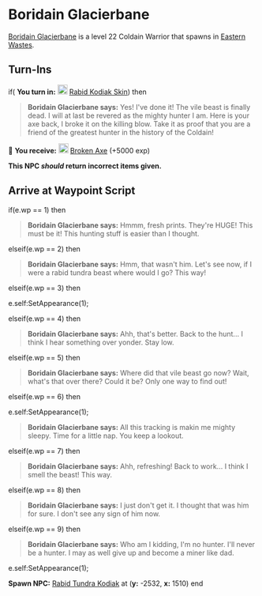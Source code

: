 # Boridain Glacierbane



[Boridain Glacierbane](/npc/116016) is a level 22 Coldain Warrior that spawns in [Eastern Wastes](/zone/116).





## Turn-Ins





if( **You turn in:** <img style="background:url(/static/icons/blank_slot.gif);width:20px;height:20px;" src="/static/icons/item_554.png" alt="" /> <a
                                href="/item/30266" data-url="30266" class="tooltip-link link">Rabid Kodiak Skin</a>) then


>**Boridain Glacierbane says:** Yes! I've done it! The vile beast is finally dead. I will at last be revered as the mighty hunter I am. Here is your axe back, I broke it on the killing blow. Take it as proof that you are a friend of the greatest hunter in the history of the Coldain!


 &#127873; **You receive:**  <img style="background:url(/static/icons/blank_slot.gif);width:20px;height:20px;" src="/static/icons/item_568.png" alt="" /> <a
                                href="/item/30267" data-url="30267" class="tooltip-link link">Broken Axe</a> (+5000 exp)

 

**This NPC *should* return incorrect items given.**



## Arrive at Waypoint Script

if(e.wp == 1) then


>**Boridain Glacierbane says:** Hmmm, fresh prints. They're HUGE! This must be it! This hunting stuff is easier than I thought.

elseif(e.wp == 2) then


>**Boridain Glacierbane says:** Hmm, that wasn't him.  Let's see now, if I were a rabid tundra beast where would I go? This way!

elseif(e.wp == 3) then


e.self:SetAppearance(1);

elseif(e.wp == 4) then


>**Boridain Glacierbane says:** Ahh, that's better. Back to the hunt... I think I hear something over yonder. Stay low.

elseif(e.wp == 5) then


>**Boridain Glacierbane says:** Where did that vile beast go now? Wait, what's that over there? Could it be? Only one way to find out!

elseif(e.wp == 6) then


e.self:SetAppearance(1);


>**Boridain Glacierbane says:** All this tracking is makin me mighty sleepy. Time for a little nap. You keep a lookout.

elseif(e.wp == 7) then


>**Boridain Glacierbane says:** Ahh, refreshing! Back to work... I think I smell the beast! This way.

elseif(e.wp == 8) then


>**Boridain Glacierbane says:** I just don't get it. I thought that was him for sure. I don't see any sign of him now.

elseif(e.wp == 9) then


>**Boridain Glacierbane says:** Who am I kidding, I'm no hunter. I'll never be a hunter. I may as well give up and become a miner like dad.


e.self:SetAppearance(1);


**Spawn NPC:**  [Rabid Tundra Kodiak](/npc/116017) at (**y:** -2532, **x:** 1510)
end